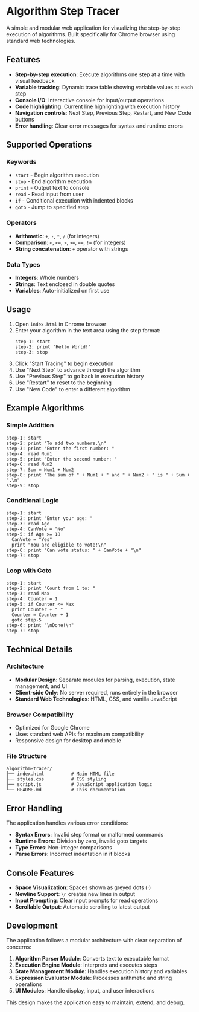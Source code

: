 # Algorithm Step Tracer

A simple and modular web application for visualizing the step-by-step execution of algorithms. Built specifically for Chrome browser using standard web technologies.

## Features

- **Step-by-step execution**: Execute algorithms one step at a time with visual feedback
- **Variable tracking**: Dynamic trace table showing variable values at each step
- **Console I/O**: Interactive console for input/output operations
- **Code highlighting**: Current line highlighting with execution history
- **Navigation controls**: Next Step, Previous Step, Restart, and New Code buttons
- **Error handling**: Clear error messages for syntax and runtime errors

## Supported Operations

### Keywords
- `start` - Begin algorithm execution
- `stop` - End algorithm execution
- `print` - Output text to console
- `read` - Read input from user
- `if` - Conditional execution with indented blocks
- `goto` - Jump to specified step

### Operators
- **Arithmetic**: `+`, `-`, `*`, `/` (for integers)
- **Comparison**: `<`, `<=`, `>`, `>=`, `==`, `!=` (for integers)
- **String concatenation**: `+` operator with strings

### Data Types
- **Integers**: Whole numbers
- **Strings**: Text enclosed in double quotes
- **Variables**: Auto-initialized on first use

## Usage

1. Open `index.html` in Chrome browser
2. Enter your algorithm in the text area using the step format:
   ```
   step-1: start
   step-2: print "Hello World!"
   step-3: stop
   ```
3. Click "Start Tracing" to begin execution
4. Use "Next Step" to advance through the algorithm
5. Use "Previous Step" to go back in execution history
6. Use "Restart" to reset to the beginning
7. Use "New Code" to enter a different algorithm

## Example Algorithms

### Simple Addition
```
step-1: start
step-2: print "To add two numbers.\n"
step-3: print "Enter the first number: "
step-4: read Num1
step-5: print "Enter the second number: "
step-6: read Num2
step-7: Sum = Num1 + Num2
step-8: print "The sum of " + Num1 + " and " + Num2 + " is " + Sum + ".\n"
step-9: stop
```

### Conditional Logic
```
step-1: start
step-2: print "Enter your age: "
step-3: read Age
step-4: CanVote = "No"
step-5: if Age >= 18
  CanVote = "Yes"
  print "You are eligible to vote!\n"
step-6: print "Can vote status: " + CanVote + "\n"
step-7: stop
```

### Loop with Goto
```
step-1: start
step-2: print "Count from 1 to: "
step-3: read Max
step-4: Counter = 1
step-5: if Counter <= Max
  print Counter + " "
  Counter = Counter + 1
  goto step-5
step-6: print "\nDone!\n"
step-7: stop
```

## Technical Details

### Architecture
- **Modular Design**: Separate modules for parsing, execution, state management, and UI
- **Client-side Only**: No server required, runs entirely in the browser
- **Standard Web Technologies**: HTML, CSS, and vanilla JavaScript

### Browser Compatibility
- Optimized for Google Chrome
- Uses standard web APIs for maximum compatibility
- Responsive design for desktop and mobile

### File Structure
```
algorithm-tracer/
├── index.html          # Main HTML file
├── styles.css          # CSS styling
├── script.js           # JavaScript application logic
└── README.md           # This documentation
```

## Error Handling

The application handles various error conditions:
- **Syntax Errors**: Invalid step format or malformed commands
- **Runtime Errors**: Division by zero, invalid goto targets
- **Type Errors**: Non-integer comparisons
- **Parse Errors**: Incorrect indentation in if blocks

## Console Features

- **Space Visualization**: Spaces shown as greyed dots (·)
- **Newline Support**: `\n` creates new lines in output
- **Input Prompting**: Clear input prompts for read operations
- **Scrollable Output**: Automatic scrolling to latest output

## Development

The application follows a modular architecture with clear separation of concerns:

1. **Algorithm Parser Module**: Converts text to executable format
2. **Execution Engine Module**: Interprets and executes steps
3. **State Management Module**: Handles execution history and variables
4. **Expression Evaluator Module**: Processes arithmetic and string operations
5. **UI Modules**: Handle display, input, and user interactions

This design makes the application easy to maintain, extend, and debug.


